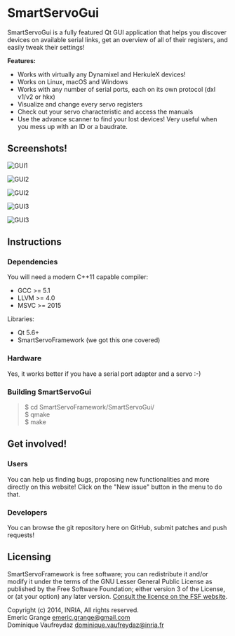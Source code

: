 SmartServoGui
=============

SmartServoGui is a fully featured Qt GUI application that helps you discover devices on available serial links, get an overview of all of their registers, and easily tweak their settings!

**Features:**
* Works with virtually any Dynamixel and HerkuleX devices!
* Works on Linux, macOS and Windows
* Works with any number of serial ports, each on its own protocol (dxl v1/v2 or hkx)
* Visualize and change every servo registers
* Check out your servo characteristic and access the manuals
* Use the advance scanner to find your lost devices! Very useful when you mess up with an ID or a baudrate.

## Screenshots!

![GUI1](http://i.imgur.com/9mkQFUx.png)

![GUI2](http://i.imgur.com/x3sXE31.png)

![GUI2](http://i.imgur.com/8iBKiKN.png)

![GUI3](http://i.imgur.com/bE2qYIk.png)

![GUI3](http://i.imgur.com/XZt7WsF.png)

## Instructions

### Dependencies

You will need a modern C++11 capable compiler:
* GCC >= 5.1  
* LLVM >= 4.0  
* MSVC >= 2015  

Libraries:
* Qt 5.6+  
* SmartServoFramework (we got this one covered)  

### Hardware

Yes, it works better if you have a serial port adapter and a servo :-)

### Building SmartServoGui

> $ cd SmartServoFramework/SmartServoGui/  
> $ qmake  
> $ make  

## Get involved!

### Users

You can help us finding bugs, proposing new functionalities and more directly on this website! Click on the "New issue" button in the menu to do that.

### Developers

You can browse the git repository here on GitHub, submit patches and push requests!

## Licensing

SmartServoFramework is free software; you can redistribute it and/or modify it under the terms of the GNU Lesser General Public License as published by the Free Software Foundation; either version 3 of the License, or (at your option) any later version.
[Consult the licence on the FSF website](http://www.gnu.org/licenses/lgpl-3.0.txt).

Copyright (c) 2014, INRIA, All rights reserved.  
Emeric Grange <emeric.grange@gmail.com>  
Dominique Vaufreydaz <dominique.vaufreydaz@inria.fr>  
